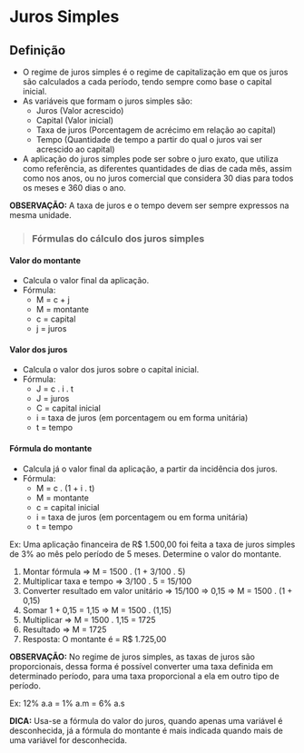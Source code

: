 # Juros Simples 

## Definição
- O regime de juros simples é o regime de capitalização em que os juros são calculados a cada período, tendo sempre como base o capital inicial.
- As variáveis que formam o juros simples são:
  - Juros (Valor acrescido)
  - Capital (Valor inicial)
  - Taxa de juros (Porcentagem de acrécimo em relação ao capital)
  - Tempo (Quantidade de tempo a partir do qual o juros vai ser acrescido ao capital)
- A aplicação do juros simples pode ser sobre o juro exato, que utiliza como referência, as diferentes quantidades de dias de cada mês, assim como nos anos, ou no juros comercial que considera 30 dias para todos os meses e 360 dias o ano.

**OBSERVAÇÃO:** A taxa de juros e o tempo devem ser sempre expressos na mesma unidade.

> ### Fórmulas do cálculo dos juros simples

#### Valor do montante
- Calcula o valor final da aplicação.
- Fórmula:
  - M = c + j
  - M = montante
  - c = capital
  - j = juros

#### Valor dos juros
- Calcula o valor dos juros sobre o capital inicial. 
- Fórmula:
  - J = c . i . t
  - J = juros
  - C = capital inicial
  - i = taxa de juros (em porcentagem ou em forma unitária)
  - t = tempo

#### Fórmula do montante
- Calcula já o valor final da aplicação, a partir da incidência dos juros.
- Fórmula:
  - M = c . (1 + i . t)
  - M = montante
  - c = capital inicial
  - i = taxa de juros (em porcentagem ou em forma unitária)
  - t = tempo

Ex: Uma aplicação financeira de R$ 1.500,00 foi feita a taxa de juros simples de 3% ao mês pelo período de 5 meses. Determine o valor do montante.

1. Montar fórmula => M = 1500 . (1 + 3/100 . 5)
2. Multiplicar taxa e tempo => 3/100 . 5 = 15/100
3. Converter resultado em valor unitário => 15/100 => 0,15 => M = 1500 . (1 + 0,15)
4. Somar 1 + 0,15 = 1,15 => M = 1500 . (1,15)
5. Multiplicar => M = 1500 . 1,15 = 1725
6. Resultado => M = 1725
7. Resposta: O montante é = R$ 1.725,00

**OBSERVAÇÃO:** No regime de juros simples, as taxas de juros são proporcionais, dessa forma é possível converter uma taxa definida em determinado período, para uma taxa proporcional a ela em outro tipo de período.

Ex: 12% a.a = 1% a.m = 6% a.s

**DICA:** Usa-se a fórmula do valor do juros, quando apenas uma variável é desconhecida, já a fórmula do montante é mais indicada quando mais de uma variável for desconhecida.